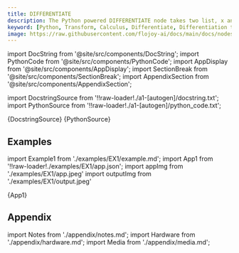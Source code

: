 ```yaml
---
title: DIFFERENTIATE
description: The Python powered DIFFERENTIATE node takes two list, x and y, as input. It computes the derivative of the array, y with respect to x.
keyword: [Python, Transform, Calculus, Differentiate, Differentiation transformer, Calculus operations in Python, Data differentiation with Flojoy, Python differentiation calculations, Streamline data analysis, Calculus transformations, Differential calculus, Python data manipulation, Accurate data insights, Differentiation in Python]
image: https://raw.githubusercontent.com/flojoy-ai/docs/main/docs/nodes/TRANSFORMERS/CALCULUS/DIFFERENTIATE/examples/EX1/output.jpeg
---
```


[//]: # (Custom component imports)

import DocString from '@site/src/components/DocString';
import PythonCode from '@site/src/components/PythonCode';
import AppDisplay from '@site/src/components/AppDisplay';
import SectionBreak from '@site/src/components/SectionBreak';
import AppendixSection from '@site/src/components/AppendixSection';

[//]: # (Docstring)

import DocstringSource from '!!raw-loader!./a1-[autogen]/docstring.txt';
import PythonSource from '!!raw-loader!./a1-[autogen]/python_code.txt';

<DocString>{DocstringSource}</DocString>
<PythonCode GLink='TRANSFORMERS/CALCULUS/DIFFERENTIATE/DIFFERENTIATE.py'>{PythonSource}</PythonCode>

<SectionBreak />

[//]: # (Examples)

## Examples

import Example1 from './examples/EX1/example.md';
import App1 from '!!raw-loader!./examples/EX1/app.json';
import appImg from './examples/EX1/app.jpeg'
import outputImg from './examples/EX1/output.jpeg'

<AppDisplay 
    nodeLabel='DIFFERENTIATE'
    appImg={appImg}
    outputImg={outputImg}
    >
    {App1}
</AppDisplay>

<Example1 />

<SectionBreak />

[//]: # (Appendix)

## Appendix

import Notes from './appendix/notes.md';
import Hardware from './appendix/hardware.md';
import Media from './appendix/media.md';

<AppendixSection index={0} folderPath='nodes/TRANSFORMERS/CALCULUS/DIFFERENTIATE/appendix/'><Notes /></AppendixSection>
<AppendixSection index={1} folderPath='nodes/TRANSFORMERS/CALCULUS/DIFFERENTIATE/appendix/'><Hardware /></AppendixSection>
<AppendixSection index={2} folderPath='nodes/TRANSFORMERS/CALCULUS/DIFFERENTIATE/appendix/'><Media /></AppendixSection>
